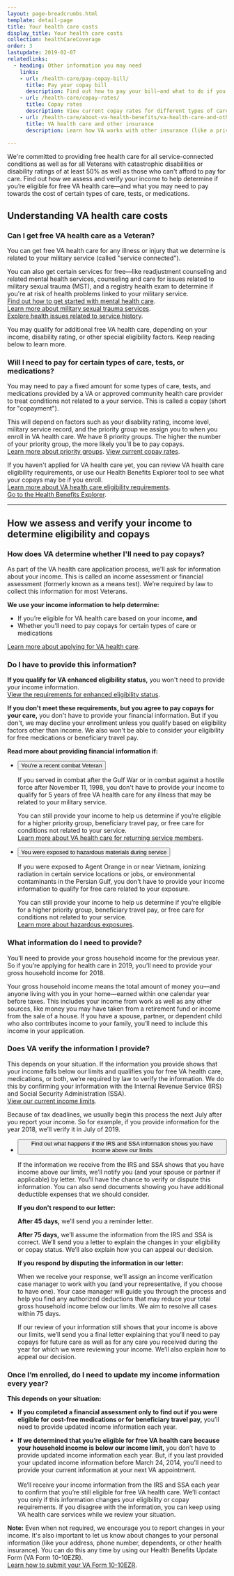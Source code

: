 ```yaml
---
layout: page-breadcrumbs.html
template: detail-page
title: Your health care costs
display_title: Your health care costs
collection: healthCareCoverage
order: 3
lastupdate: 2019-02-07
relatedlinks:
  - heading: Other information you may need
    links:
    - url: /health-care/pay-copay-bill/
      title: Pay your copay bill
      description: Find out how to pay your bill—and what to do if you're struggling to make your payments.
    - url: /health-care/copay-rates/
      title: Copay rates
      description: View current copay rates for different types of care, tests, and medications.
    - url: /health-care/about-va-health-benefits/va-health-care-and-other-insurance/
      title: VA health care and other insurance
      description: Learn how VA works with other insurance (like a private insurance plan, Medicare, Medicaid, or TRICARE).
      
---
```


<div itemscope itemtype="http://schema.org/FAQPage">
<div class="va-introtext">

We're committed to providing free health care for all service-connected conditions as well as for all Veterans with catastrophic disabilities or disability ratings of at least 50% as well as those who can't afford to pay for care. Find out how we assess and verify your income to help determine if you’re eligible for free VA health care—and what you may need to pay towards the cost of certain types of care, tests, or medications.

</div>

<h2>Understanding VA health care costs</h2>

<div itemscope itemtype="http://schema.org/Question">
<h3 itemprop="name">Can I get free VA health care as a Veteran?</h3>
<div itemprop="acceptedAnswer" itemscope itemtype="http://schema.org/Answer">
<div itemprop="text">

You can get free VA health care for any illness or injury that we determine is related to your military service (called "service connected"). <br>

You can also get certain services for free—like readjustment counseling and related mental health services, counseling and care for issues related to military sexual trauma (MST), and a registry health exam to determine if you're at risk of health problems linked to your military service. <br>
[Find out how to get started with mental health care](/health-care/health-needs-conditions/mental-health/). <br>
[Learn more about military sexual trauma services](/health-care/health-needs-conditions/military-sexual-trauma/). <br>
[Explore health issues related to service history](/health-care/health-needs-conditions/health-issues-related-to-service-era/).

You may qualify for additional free VA health care, depending on your income, disability rating, or other special eligibility factors. Keep reading below to learn more.

</div>
</div>
</div>

<div itemscope itemtype="http://schema.org/Question">
<h3 itemprop="name">Will I need to pay for certain types of care, tests, or medications?</h3>
<div itemprop="acceptedAnswer" itemscope itemtype="http://schema.org/Answer">
<div itemprop="text">

You may need to pay a fixed amount for some types of care, tests, and medications provided by a VA or approved community health care provider to treat conditions not related to a your service. This is called a copay (short for "copayment"). 

This will depend on factors such as your disability rating, income level, military service record, and the priority group we assign you to when you enroll in VA health care. We have 8 priority groups. The higher the number of your priority group, the more likely you'll be to pay copays.<br>
[Learn more about priority groups](https://www.va.gov/HEALTHBENEFITS/resources/publications/hbco/hbco_enrollment_eligibility.asp).
[View current copay rates](/health-care/copay-rates/).

If you haven't applied for VA health care yet, you can review VA health care eligibility requirements, or use our Health Benefits Explorer tool to see what your copays may be if you enroll. <br>
[Learn more about VA health care eligibility requirements](/health-care/eligibility/).<br>
[Go to the Health Benefits Explorer]( http://hbexplorer.vacloud.us/).

</div>
</div>
</div>

------

<h2>How we assess and verify your income to determine eligibility and copays</h2>

<div itemscope itemtype="http://schema.org/Question">
<h3 itemprop="name">How does VA determine whether I'll need to pay copays?</h3>
<div itemprop="acceptedAnswer" itemscope itemtype="http://schema.org/Answer">
<div itemprop="text">

As part of the VA health care application process, we'll ask for information about your income. This is called an income assessment or financial assessment (formerly known as a means test). We’re required by law to collect this information for most Veterans. 

**We use your income information to help determine:**
- If you’re eligible for VA health care based on your income, **and**
- Whether you’ll need to pay copays for certain types of care or medications

[Learn more about applying for VA health care](/health-care/apply/).

</div>
</div>
</div>

<div itemscope itemtype="http://schema.org/Question">
<h3 itemprop="name">Do I have to provide this information?</h3>
<div itemprop="acceptedAnswer" itemscope itemtype="http://schema.org/Answer">
<div itemprop="text">

<b>If you qualify for VA enhanced eligibility status,</b> you won't need to provide your income information. <br>
[View the requirements for enhanced eligibility status](/health-care/eligibility/#enhanced).

<b>If you don't meet these requirements, but you agree to pay copays for your care,</b> you don't have to provide your financial information. But if you don't, we may decline your enrollment unless you qualify based on eligibility factors other than income. We also won't be able to consider your eligibility for free medications or beneficiary travel pay.

<b>Read more about providing financial information if:</b>

<div class="usa-accordion">
<ul class="usa-unstyled-list">
<li>
<button class="usa-button-unstyled usa-accordion-button" aria-controls="questions-combat">You're a recent combat Veteran</button>
<div id="questions-combat" class="usa-accordion-content">

If you served in combat after the Gulf War or in combat against a hostile force after November 11, 1998, you don't have to provide your income to qualify for 5 years of free VA health care for any illness that may be related to your military service.

You can still provide your income to help us determine if you’re eligible for a higher priority group, beneficiary travel pay, or free care for conditions not related to your service.<br>
<a href="https://www.va.gov/HEALTHBENEFITS/apply/returning_servicemembers.asp">Learn more about VA health care for returning service members</a>.

</div>
</li>
<li>
<button class="usa-button-unstyled usa-accordion-button" aria-controls="questions-hazards">You were exposed to hazardous materials during service</button>
<div id="questions-hazards" class="usa-accordion-content">

If you were exposed to Agent Orange in or near Vietnam, ionizing radiation in certain service locations or jobs, or environmental contaminants in the Persian Gulf, you don't have to provide your income information to qualify for free care related to your exposure. 

You can still provide your income to help us determine if you’re eligible for a higher priority group, beneficiary travel pay, or free care for conditions not related to your service. <br>
<a href="/disability/eligibility/hazardous-materials-exposure/">Learn more about hazardous exposures</a>.

</div>
</li>
</ul>
</div>

</div>
</div>
</div>

<div itemscope itemtype="http://schema.org/Question">
<h3 itemprop="name">What information do I need to provide?</h3>
<div itemprop="acceptedAnswer" itemscope itemtype="http://schema.org/Answer">
<div itemprop="text">

You’ll need to provide your gross household income for the previous year. So if you’re applying for health care in 2019, you’ll need to provide your gross household income for 2018.

Your gross household income means the total amount of money you—and anyone living with you in your home—earned within one calendar year before taxes. This includes your income from work as well as any other sources, like money you may have taken from a retirement fund or income from the sale of a house. If you have a spouse, partner, or dependent child who also contributes income to your family, you’ll need to include this income in your application.

</div>
</div>
</div>

<div itemscope itemtype="http://schema.org/Question">
<h3 itemprop="name">Does VA verify the information I provide?</h3>
<div itemprop="acceptedAnswer" itemscope itemtype="http://schema.org/Answer">
<div itemprop="text">

This depends on your situation. If the information you provide shows that your income falls below our limits and qualifies you for free VA health care, medications, or both, we’re required by law to verify the information. We do this by confirming your information with the Internal Revenue Service (IRS) and Social Security Administration (SSA). <br>
[View our current income limits]( http://nationalincomelimits.vaftl.us/).

Because of tax deadlines, we usually begin this process the next July after you report your income. So for example, if you provide information for the year 2018, we’ll verify it in July of 2019.

<div class="usa-accordion">
<ul class="usa-unstyled-list">
<li>
<button class="usa-button-unstyled usa-accordion-button" aria-controls="verification-process">Find out what happens if the IRS and SSA information shows you have income above our limits</button>
<div id="verification-process" class="usa-accordion-content">

If the information we receive from the IRS and SSA shows that you have income above our limits, we’ll notify you (and your spouse or partner if applicable) by letter. You’ll have the chance to verify or dispute this information. You can also send documents showing you have additional deductible expenses that we should consider. 

<b>If you don't respond to our letter:</b>

**After 45 days,** we’ll send you a reminder letter.

**After 75 days,** we’ll assume the information from the IRS and SSA is correct. We’ll send you a letter to explain the changes in your eligibility or copay status. We’ll also explain how you can appeal our decision.

<b>If you respond by disputing the information in our letter:</b>

When we receive your response, we’ll assign an income verification case manager to work with you (and your representative, if you choose to have one). Your case manager will guide you through the process and help you find any authorized deductions that may reduce your total gross household income below our limits. We aim to resolve all cases within 75 days.

If our review of your information still shows that your income is above our limits, we’ll send you a final letter explaining that you’ll need to pay copays for future care as well as for any care you received during the year for which we were reviewing your income. We’ll also explain how to appeal our decision.

</div>
</li>
</li>
</ul>
</div>

</div>
</div>
</div>

<div itemscope itemtype="http://schema.org/Question">
<h3 itemprop="name">Once I’m enrolled, do I need to update my income information every year?</h3>
<div itemprop="acceptedAnswer" itemscope itemtype="http://schema.org/Answer">
<div itemprop="text">

<b>This depends on your situation:</b>

- **If you completed a financial assessment only to find out if you were eligible for cost-free medications or for beneficiary travel pay,** you’ll need to provide updated income information each year.

- **If we determined that you’re eligible for free VA health care because your household income is below our income limit,** you don’t have to provide updated income information each year. But, if you last provided your updated income information before March 24, 2014, you’ll need to provide your current information at your next VA appointment. </br> </br>
We’ll receive your income information from the IRS and SSA each year to confirm that you’re still eligible for free VA health care. We’ll contact you only if this information changes your eligibility or copay requirements. If you disagree with the information, you can keep using VA health care services while we review your situation.

**Note:** Even when not required, we encourage you to report changes in your income. It's also important to let us know about changes to your personal information (like your address, phone number, dependents, or other health insurance). You can do this any time by using our Health Benefits Update Form (VA Form 10-10EZR). <br>
[Learn how to submit your VA Form 10-10EZR](/health-care/update-health-information/). 

</div>
</div>
</div>
</div>
